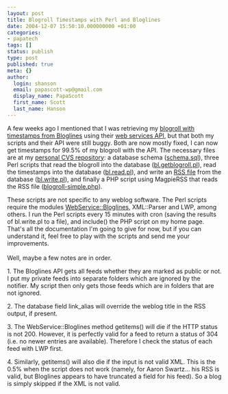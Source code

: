 ```yaml
---
layout: post
title: Blogroll Timestamps with Perl and Bloglines
date: 2004-12-07 15:50:10.000000000 +01:00
categories:
- papatech
tags: []
status: publish
type: post
published: true
meta: {}
author:
  login: shanson
  email: papascott-wp@gmail.com
  display_name: PapaScott
  first_name: Scott
  last_name: Hanson
---
```

<p>A few weeks ago I mentioned that I was retrieving my <a href="/archives/2004/10/23/bloglines-timestamps/" title="PapaScott: Bloglines Timestamps">blogroll with timestamps from Bloglines</a> using their <a href="http://www.bloglines.com/services/api/">web services API</a>, but that both my scripts and their API were still buggy. Both are now mostly fixed, I can now get timestamps for 99.5% of my blogroll with the API. The necessary files are at my <a href="http://cvs.sourceforge.net/viewcvs.py/papascott/bloglines/" title="SourceForge.net CVS Repository - directory - cvs: papascott/bloglines">personal CVS repository</a>: a database schema (<a href="http://cvs.sourceforge.net/viewcvs.py/papascott/bloglines/schema.sql?rev=1.1&amp;view=markup">schema.sql</a>), three Perl scripts that read the blogroll into the database (<a href="http://cvs.sourceforge.net/viewcvs.py/papascott/bloglines/bl.getblogroll.pl?rev=1.1.1.1&amp;view=markup">bl.getblogroll.pl</a>), read the timestamps into the database (<a href="http://cvs.sourceforge.net/viewcvs.py/papascott/bloglines/bl.read.pl?rev=1.2&amp;view=auto">bl.read.pl</a>), and write an <a href="/bl.rss">RSS file</a> from the database (<a href="http://cvs.sourceforge.net/viewcvs.py/papascott/bloglines/bl.write.pl?rev=1.1.1.1&amp;view=auto">bl.write.pl</a>), and finally a PHP script using MagpieRSS that reads the RSS file (<a href="http://cvs.sourceforge.net/viewcvs.py/papascott/bloglines/blogroll-simple.php?rev=1.1&view=auto">blogroll-simple.php</a>). </p>
<p>These scripts are not specific to any weblog software. The Perl scripts require the modules <a href="http://search.cpan.org/~miyagawa/WebService-Bloglines/">WebService::Bloglines</a>, XML::Parser and LWP, among others. I run the Perl scripts every 15 minutes with cron (saving the results of bl.write.pl to a file), and include() the PHP script on my home page. That's all the documentation I'm going to give for now, but if you can understand it, feel free to play with the scripts and send me your improvements.<br />
<!--more--><br />
Well, maybe a few notes are in order.</p>
<p>1. The Bloglines API gets all feeds whether they are marked as public or not. I put my private feeds into separate folders which are ignored by the notifier. My script then only gets those feeds which are in folders that are not ignored.</p>
<p>2. The database field link_alias will override the weblog title in the RSS output, if present. </p>
<p>3. The WebService::Bloglines method getitems() will die if the HTTP status is not 200. However, it is perfectly valid for a feed to return a status of 304 (i.e. no newer entries are available). Therefore I check the status of each feed with LWP first.</p>
<p>4. Similarly, getitems() will also die if the input is not valid XML. This is the 0.5% when the script does not work (namely, for Aaron Swartz... his RSS is valid, but Bloglines appears to have truncated a field for his feed). So a blog is simply skipped if the XML is not valid.</p>
